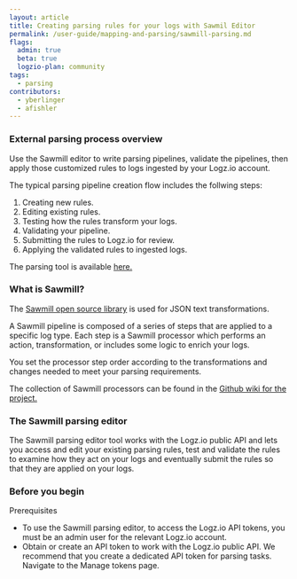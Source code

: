 ```yaml
---
layout: article
title: Creating parsing rules for your logs with Sawmil Editor
permalink: /user-guide/mapping-and-parsing/sawmill-parsing.md
flags:
  admin: true
  beta: true
  logzio-plan: community
tags:
  - parsing
contributors:
  - yberlinger
  - afishler
---
```


### External parsing process overview

Use the Sawmill editor to write parsing pipelines, validate the pipelines, then apply those customized rules to logs ingested by your Logz.io account.  

The typical parsing pipeline creation flow includes the follwing steps:  
1. Creating new rules.
2. Editing existing rules.
3. Testing how the rules transform your logs. 
4. Validating your pipeline.
5. Submitting the rules to Logz.io for review.
6. Applying the validated rules to ingested logs. 

The parsing tool is available [here.](https://sawmill-logz.herokuapp.com/)

### What is Sawmill?

The [Sawmill open source library](https://github.com/logzio/sawmill) is used for JSON text transformations. 

A Sawmill pipeline is composed of a series of steps that are applied to a specific log type. Each step is a Sawmill processor which performs an action, transformation, or includes some logic to enrich your logs.

You set the processor step order according to the transformations and changes needed to meet your parsing requirements.

The collection of Sawmill processors can be found in the [Github wiki for the project.](https://github.com/logzio/sawmill/wiki)  

### The Sawmill parsing editor

The Sawmill parsing editor tool works with the Logz.io public API and lets you
access and edit your existing parsing rules, test and validate the rules to examine how they act on your logs and eventually submit the rules so that they are applied on your logs.

### Before you begin

Prerequisites

* To use the Sawmill parsing editor, to access the Logz.io API tokens, you must be an admin user for the relevant Logz.io account.
* Obtain or create an API token to work with the Logz.io public API. We recommend that you create a dedicated API token for parsing tasks. Navigate to the Manage tokens page. <!-- add the relevant link or include snippet --->